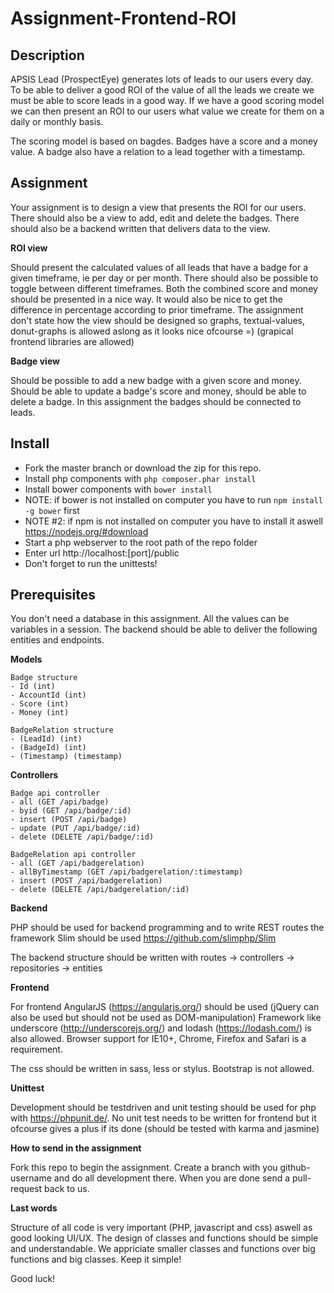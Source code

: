 # Assignment-Frontend-ROI
Description
------------------
APSIS Lead (ProspectEye) generates lots of leads to our users every day. To be able to deliver a good ROI of the value of all the leads we create we must be able to score leads in a good way. If we have a good scoring model we can then present an ROI to our users what value we create for them on a daily or monthly basis.

The scoring model is based on bagdes. Badges have a score and a money value. A badge also have a relation to a lead together with a timestamp.

Assignment
------------------
Your assignment is to design a view that presents the ROI for our users. There should also be a view to add, edit and delete the badges. There should also be a backend written that delivers data to the view.

**ROI view**

Should present the calculated values of all leads that have a badge for a given timeframe, ie per day or per month. There should also be possible to toggle between different timeframes. Both the combined score and money should be presented in a nice way. It would also be nice to get the difference in percentage according to prior timeframe. The assignment don't state how the view should be designed so graphs, textual-values, donut-graphs is allowed aslong as it looks nice ofcourse =) (grapical frontend libraries are allowed)

**Badge view**

Should be possible to add a new badge with a given score and money. Should be able to update a badge's score and money, should be able to delete a badge.
In this assignment the badges should be connected to leads.

Install
------------------
- Fork the master branch or download the zip for this repo.
- Install php components with `php composer.phar install`
- Install bower components with `bower install`
- NOTE: if bower is not installed on computer you have to run `npm install -g bower` first
- NOTE #2: if npm is not installed on computer you have to install it aswell https://nodejs.org/#download
- Start a php webserver to the root path of the repo folder
- Enter url http://localhost:[port]/public
- Don't forget to run the unittests!

Prerequisites
------------------
You don't need a database in this assignment. All the values can be variables in a session. The backend should be able to deliver the following entities and endpoints.

**Models**

```
Badge structure
- Id (int)
- AccountId (int)
- Score (int)
- Money (int)
```

```
BadgeRelation structure
- (LeadId) (int)
- (BadgeId) (int)
- (Timestamp) (timestamp)
```

**Controllers**

```
Badge api controller
- all (GET /api/badge)
- byid (GET /api/badge/:id)
- insert (POST /api/badge)
- update (PUT /api/badge/:id)
- delete (DELETE /api/badge/:id)
```

```
BadgeRelation api controller
- all (GET /api/badgerelation)
- allByTimestamp (GET /api/badgerelation/:timestamp)
- insert (POST /api/badgerelation)
- delete (DELETE /api/badgerelation/:id)
```

**Backend**

PHP should be used for backend programming and to write REST routes the framework Slim should be used https://github.com/slimphp/Slim

The backend structure should be written with routes -> controllers -> repositories -> entities

**Frontend**

For frontend AngularJS (https://angularjs.org/) should be used (jQuery can also be used but should not be used as DOM-manipulation)
Framework like underscore (http://underscorejs.org/) and lodash (https://lodash.com/) is also allowed.
Browser support for IE10+, Chrome, Firefox and Safari is a requirement.

The css should be written in sass, less or stylus. Bootstrap is not allowed.

**Unittest**

Development should be testdriven and unit testing should be used for php with https://phpunit.de/. No unit test needs to be written for frontend but it ofcourse gives a plus if its done (should be tested with karma and jasmine)

**How to send in the assignment**

Fork this repo to begin the assignment. Create a branch with you github-username and do all development there. When you are done send a pull-request back to us.

**Last words**

Structure of all code is very important (PHP, javascript and css) aswell as good looking UI/UX. The design of classes and functions should be simple and understandable. We appriciate smaller classes and functions over big functions and big classes. Keep it simple!

Good luck!

